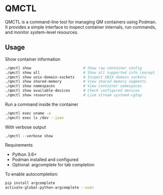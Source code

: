 # QMCTL

QMCTL is a command-line tool for managing QM containers using Podman. It provides a simple interface to inspect container internals, run commands, and monitor system-level resources.

## Usage
Show container information

```bash
./qmctl show                        # Show raw container config
./qmctl show all                    # Show all supported info (except live cgtop)
./qmctl show unix-domain-sockets    # Inspect UNIX domain sockets
./qmctl show shared-memory          # View shared memory segments
./qmctl show namespaces             # View container namespaces
./qmctl show available-devices      # Check configured devices
./qmctl show resources              # Live stream systemd-cgtop
```

Run a command inside the container

```bash
./qmctl exec uname -a
./qmctl exec ls /dev --json
```

With verbose output
```
./qmctl --verbose show
```

Requirements

- Python 3.6+
- Podman installed and configured
- Optional: argcomplete for tab completion

To enable autocompletion:

```bash
pip install argcomplete
activate-global-python-argcomplete --user
```
